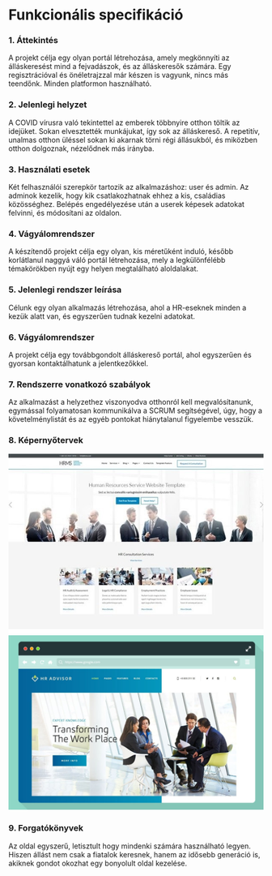 # Funkcionális specifikáció

### 1. Áttekintés
A projekt célja egy olyan portál létrehozása, amely megkönnyíti az álláskeresést mind a fejvadászok, és az álláskeresők számára. Egy regisztrációval és önéletrajzzal már készen is vagyunk, nincs más teendőnk. Minden platformon használható.

### 2. Jelenlegi helyzet
A COVID vírusra való tekintettel az emberek többnyire otthon töltik az idejüket. Sokan elvesztették munkájukat, így sok az álláskereső. A repetitív, unalmas otthon üléssel sokan ki akarnak törni régi állásukból, és miközben otthon dolgoznak, nézelődnek más irányba.

### 3. Használati esetek
Két felhasználói szerepkör tartozik az alkalmazáshoz: user és admin. Az adminok kezelik, hogy kik csatlakozhatnak ehhez a kis, családias közösséghez. Belépés engedélyezése után a userek képesek adatokat felvinni, és módosítani az oldalon.

### 4. Vágyálomrendszer
A készítendő projekt célja egy olyan, kis méretűként induló, később korlátlanul naggyá váló portál létrehozása, mely a legkülönfélébb témakörökben nyújt egy helyen megtalálható aloldalakat.

### 5. Jelenlegi rendszer leírása
Célunk egy olyan alkalmazás létrehozása, ahol a HR-eseknek minden a kezük alatt van, és egyszerűen tudnak kezelni adatokat.

### 6. Vágyálomrendszer
A projekt célja egy továbbgondolt álláskereső portál, ahol egyszerűen és gyorsan kontaktálhatunk a jelentkezőkkel.

### 7. Rendszerre vonatkozó szabályok
Az alkalmazást a helyzethez viszonyodva otthonról kell megvalósítanunk, egymással folyamatosan kommunikálva a SCRUM segítségével, úgy, hogy a követelménylistát és az egyéb pontokat hiánytalanul figyelembe vesszük.

### 8. Képernyőtervek 
![](HR.jfif)
![](HR2.jpg)

### 9. Forgatókönyvek
Az oldal egyszerű, letisztult hogy mindenki számára használható legyen. Hiszen állást nem csak a fiatalok keresnek, hanem az idősebb generáció is, akiknek gondot okozhat egy bonyolult oldal kezelése.
